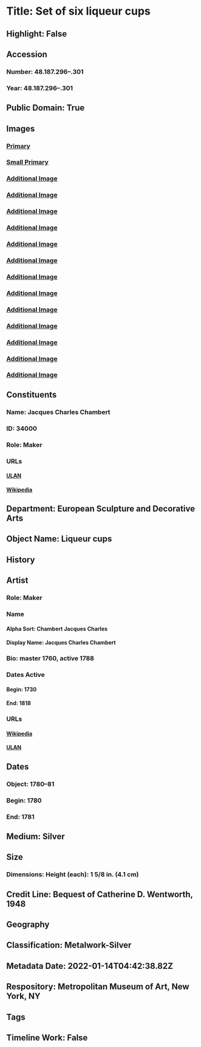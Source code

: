 # Title: Set of six liqueur cups
## Highlight: False
## Accession
### Number: 48.187.296–.301
### Year: 48.187.296–.301
## Public Domain: True
## Images
### [Primary](https://images.metmuseum.org/CRDImages/es/original/143423.jpg)
### [Small Primary](https://images.metmuseum.org/CRDImages/es/web-large/143423.jpg)
### [Additional Image](https://images.metmuseum.org/CRDImages/es/original/143424.jpg)
### [Additional Image](https://images.metmuseum.org/CRDImages/es/original/LC-48_187_296-398-Jan_2022-cond1.jpg)
### [Additional Image](https://images.metmuseum.org/CRDImages/es/original/LC-48_187_296-298-Jan_2022-cond2.jpg)
### [Additional Image](https://images.metmuseum.org/CRDImages/es/original/LC-48_187_296-298-Jan_2022-cond3.jpg)
### [Additional Image](https://images.metmuseum.org/CRDImages/es/original/LC-48_187_299-301-Jan_2022-cond1.jpg)
### [Additional Image](https://images.metmuseum.org/CRDImages/es/original/LC-48_187_299-301-Jan_2022-cond2.jpg)
### [Additional Image](https://images.metmuseum.org/CRDImages/es/original/LC-48_187_299-301-Jan_2022-cond3.jpg)
### [Additional Image](https://images.metmuseum.org/CRDImages/es/original/143428.jpg)
### [Additional Image](https://images.metmuseum.org/CRDImages/es/original/143427.jpg)
### [Additional Image](https://images.metmuseum.org/CRDImages/es/original/143426.jpg)
### [Additional Image](https://images.metmuseum.org/CRDImages/es/original/143425.jpg)
### [Additional Image](https://images.metmuseum.org/CRDImages/es/original/164678.jpg)
### [Additional Image](https://images.metmuseum.org/CRDImages/es/original/164677.jpg)
## Constituents
### Name: Jacques Charles Chambert
### ID: 34000
### Role: Maker
### URLs
#### [ULAN](http://vocab.getty.edu/page/ulan/500076003)
#### [Wikipedia](https://www.wikidata.org/wiki/Q21289152)
## Department: European Sculpture and Decorative Arts
## Object Name: Liqueur cups
## History
## Artist
### Role: Maker
### Name
#### Alpha Sort: Chambert Jacques Charles
#### Display Name: Jacques Charles Chambert
### Bio: master 1760, active 1788
### Dates Active
#### Begin: 1730
#### End: 1818
### URLs
#### [Wikipedia](https://www.wikidata.org/wiki/Q21289152)
#### [ULAN](http://vocab.getty.edu/page/ulan/500076003)
## Dates
### Object: 1780–81
### Begin: 1780
### End: 1781
## Medium: Silver
## Size
### Dimensions: Height (each): 1 5/8 in. (4.1 cm)
## Credit Line: Bequest of Catherine D. Wentworth, 1948
## Geography
## Classification: Metalwork-Silver
## Metadata Date: 2022-01-14T04:42:38.82Z
## Respository: Metropolitan Museum of Art, New York, NY
## Tags
## Timeline Work: False